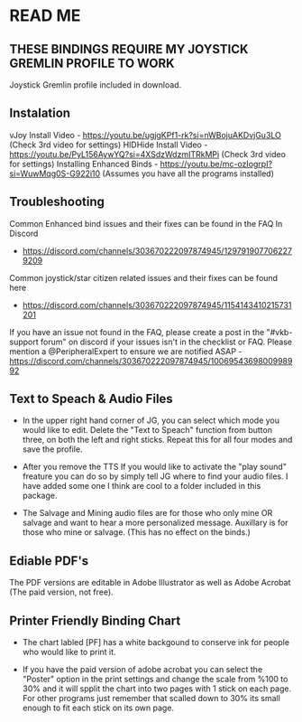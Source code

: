# READ ME

## THESE BINDINGS REQUIRE MY JOYSTICK GREMLIN PROFILE TO WORK

Joystick Gremlin profile included in download.

## Instalation

vJoy Install Video - <https://youtu.be/ugjgKPf1-rk?si=nWBojuAKDvjGu3LO> (Check 3rd video for settings)
HIDHide Install Video - <https://youtu.be/PyL156AywYQ?si=4XSdzWdzmITRkMPi> (Check 3rd video for settings)
Installing Enhanced Binds - <https://youtu.be/mc-ozIogrpI?si=WuwMqg0S-G922i10> (Assumes you have all the programs installed)

## Troubleshooting

Common Enhanced bind issues and their fixes can be found in the FAQ In Discord

- <https://discord.com/channels/303670222097874945/1297919077062279209>

Common joystick/star citizen related issues and their fixes can be found here

- <https://discord.com/channels/303670222097874945/1154143410215731201>

If you have an issue not found in the FAQ, please create a post in the "#vkb-support forum" on discord if your issues isn't in the checklist or FAQ. Please mention a @PeripheralExpert to ensure we are notified ASAP - <https://discord.com/channels/303670222097874945/1006954369800998992>

## Text to Speach & Audio Files

- In the upper right hand corner of JG, you can select which mode you would like to edit. Delete the "Text to Speach" function from button three, on both the left and right sticks. Repeat this for all four modes and save the profile.

- After you remove the TTS If you would like to activate the "play sound" freature you can do so by simply tell JG where to find your audio files. I have added some one I think are cool to a folder included in this package.
- The Salvage and Mining audio files are for those who only mine OR salvage and want to hear a more personalized message. Auxillary is for those who mine or salvage. (This has no effect on the binds.)

## Ediable PDF's

The PDF versions are editable in Adobe Illustrator as well as Adobe Acrobat (The paid version, not free).

## Printer Friendly Binding Chart

- The chart labled [PF] has a white backgound to conserve ink for people who would like to print it.

- If you have the paid version of adobe acrobat you can select the "Poster" option in the print settings and change the scale from %100 to 30% and it will spplit the chart into two pages with 1 stick on each page. For other programs just remember that scalled down to 30% its small enough to fit each stick on its own page.

